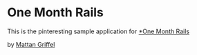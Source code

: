 # One Month Rails

This is the pinteresting sample application for 
[*One Month Rails](http://onemonthrails.com)

by [Mattan Griffel](http://mattangriffel.com)